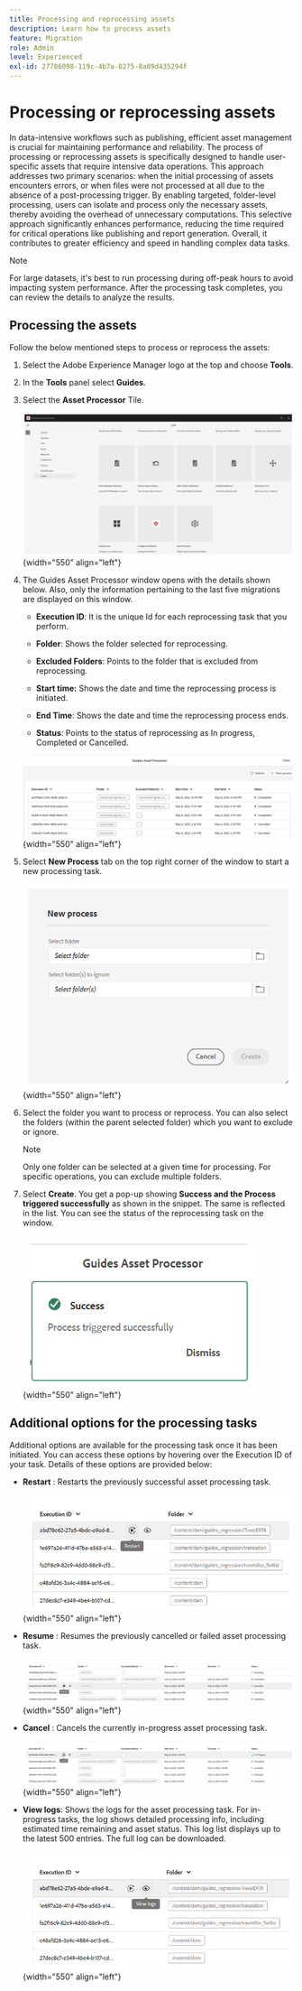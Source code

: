 ```yaml
---
title: Processing and reprocessing assets
description: Learn how to process assets
feature: Migration
role: Admin
level: Experienced
exl-id: 27786098-119c-4b7a-8275-8a89d435294f
---
```

# Processing or reprocessing assets

In data-intensive workflows such as publishing, efficient asset management is crucial for maintaining performance and reliability. The process of processing or reprocessing assets is specifically designed to handle user-specific assets that require intensive data operations. This approach addresses two primary scenarios: when the initial processing of assets encounters errors, or when files were not processed at all due to the absence of a post-processing trigger. By enabling targeted, folder-level processing, users can isolate and process only the necessary assets, thereby avoiding the overhead of unnecessary computations. This selective approach significantly enhances performance, reducing the time required for critical operations like publishing and report generation. Overall, it contributes to greater efficiency and speed in handling complex data tasks.

>[!NOTE]
>
> For large datasets, it's best to run processing during off-peak hours to avoid impacting system performance. After the processing task completes, you can review the details to analyze the results.
 
## Processing the assets

Follow the below mentioned steps to process or reprocess the assets:

1. Select the Adobe Experience Manager logo at the top and choose **Tools**.
1. In the **Tools** panel select **Guides**.
1. Select the **Asset Processor** Tile.

    ![flow-asset-processor](images/flow-asset-processor.png){width="550" align="left"}

1. The Guides Asset Processor window opens with the details shown below. Also, only the information pertaining to the last five migrations are displayed on this window. 

    -   **Execution ID**: It is the unique Id for each reprocessing task that you perform.

    -   **Folder**: Shows the folder selected for reprocessing.

    -   **Excluded Folders**: Points to the folder that is excluded from reprocessing.

    -   **Start time:** Shows the date and time the reprocessing process is initiated.

    -   **End Time**: Shows the date and time the reprocessing process ends.

    -   **Status**: Points to the status of reprocessing as In progress, Completed or Cancelled.

    ![Guides-asset-processor](images/guides-asset-processor.png){width="550" align="left"}

1. Select **New Process** tab on the top right corner of the window to start a new processing task.

    ![New-process-asset-processor](images/new-process-asset-processor.png){width="550" align="left"}

1. Select the folder you want to process or reprocess. You can also select the folders (within the parent selected folder) which you want to exclude or ignore.

    >[!NOTE]
    >
    >Only one folder can be selected at a given time for processing. For specific operations, you can exclude multiple folders.    

1. Select **Create**. You get a pop-up showing **Success and the Process triggered successfully** as shown in the snippet. The same is reflected in the list. You can see the status of the reprocessing task on the window.

    ![Message-asset-processor](images/message-asset-processor.png){width="550" align="left"}


## Additional options for the processing tasks   

Additional options are available for the processing task once it has been initiated. You can access these options by hovering over the Execution ID of your task. Details of these options are provided below:

- **Restart** : Restarts the previously successful asset processing task.

    ![restart-asset-processor](images/restart-asset-processor.png){width="550" align="left"}

- **Resume** : Resumes the previously cancelled or failed asset processing task.

    ![resume-asset-processor](images/resume-asset-processor.png){width="550" align="left"}

- **Cancel** : Cancels the currently in-progress asset processing task.

    ![cancel-asset-processor](images/cancel-asset-processor.png){width="550" align="left"}

- **View logs**: Shows the logs for the asset processing task. For in-progress tasks, the  log shows detailed processing info, including estimated time remaining and asset status. This log list displays up to the latest 500 entries. The full log can be downloaded.

    ![logs-asset-processor](images/logs-asset-processor.png){width="550" align="left"}
